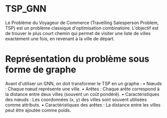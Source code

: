 # TSP_GNN
Le Problème du Voyageur de Commerce (Travelling Salesperson Problem, TSP) est un problème classique d'optimisation combinatoire. L'objectif est de trouver le plus court chemin qui permet de visiter une liste de villes exactement une fois, en revenant à la ville de départ.
# Représentation du problème sous forme de graphe
Avant d'utiliser un GNN, on doit transformer le TSP en un graphe :
•	Nœuds : Chaque nœud représente une ville.
•	Arêtes : Chaque arête correspond à la distance entre deux villes (souvent un coût pondéré).
•	Caractéristiques des nœuds : Les coordonnées (x, y) des villes sont souvent utilisées comme attributs.
•	Caractéristiques des arêtes : La distance entre les villes peut être ajoutée comme poids.
